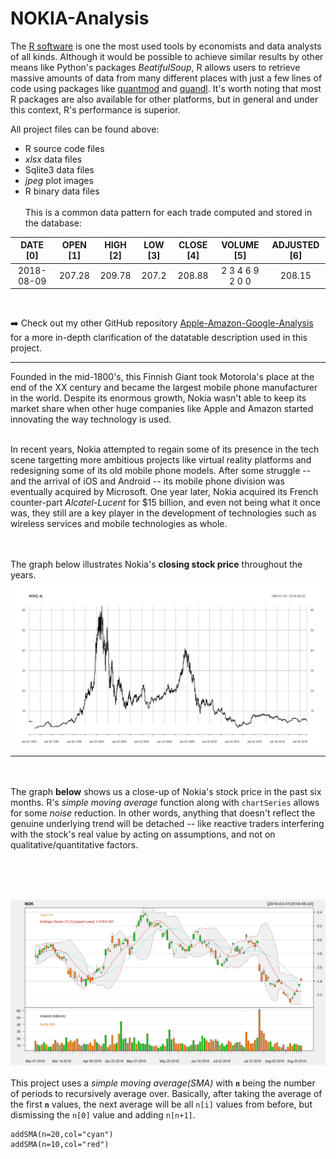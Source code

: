 # NOKIA-Analysis

The [R software](https://www.r-project.org/) is one the most used tools by economists and data analysts of all kinds. Although it would be possible to achieve similar results by other means like Python's packages <em>BeatifulSoup</em>, R allows users to retrieve massive amounts of data from many different places with just a few lines of code using packages like [quantmod](https://cran.r-project.org/web/packages/quantmod/index.html) and [quandl](https://docs.quandl.com/). It's worth noting that most R packages are also available for other platforms, but in general and under this context, R's performance is superior. <br>

All project files can be found above:
- R source code files
- <em>xlsx</em> data files
- Sqlite3 data files
- <em>jpeg</em> plot images
- R binary data files
<br><br>
This is a common data pattern for each trade computed and stored in the database:

|    DATE [0]    |    OPEN [1]    |    HIGH [2]    |     LOW [3]     |     CLOSE [4]    |     VOLUME [5]    |     ADJUSTED [6]     | 
|:--------------:|:--------------:|:--------------:|:---------------:|:----------------:|:-----------------:|:--------------------:|
|   2018-08-09   |     207.28     |     209.78     |      207.2      |      208.88      |  2 3 4 6 9 2 0 0  |        208.15        |

<br>


:arrow_right: Check out my other GitHub repository [Apple-Amazon-Google-Analysis](https://github.com/Rickyc14/Apple-Amazon-Google-Analysis.git) for a more in-depth clarification of the datatable description used in this project.

---




Founded in the mid-1800's, this Finnish Giant took Motorola's place at the end of the XX century and became the largest mobile phone
manufacturer in the world. Despite its enormous growth, Nokia wasn't able to keep its market share when other huge companies like Apple and Amazon started innovating the way technology is used.<br><br>

In recent years, Nokia attempted to regain some of its presence in the tech scene targetting more ambitious projects like virtual reality platforms and redesigning some of its old mobile phone models. After some struggle -- and the arrival of iOS and Android  -- its mobile phone division was eventually acquired by Microsoft. One year later, Nokia acquired its French counter-part <em>Alcatel-Lucent</em> for $15 billion, and even not being what it once was, they still are a key player in the development of technologies such as wireless services and mobile technologies as whole. 

<br><br>
The graph below illustrates Nokia's <strong>closing stock price</strong> throughout the years. 
![alt text](data-plot/Rplot02.jpg "NOKIA1")


---


<br><br>
The graph <strong>below</strong> shows us a close-up of Nokia's stock price in the past six months. R's <em>simple moving average</em> function along with `chartSeries` allows for some <em>noise</em> reduction. In other words, anything that doesn't reflect the genuine underlying trend will be detached -- like reactive traders interfering with the stock's real value by acting on assumptions, and not on qualitative/quantitative factors.<br>

<br>

<br><br>
![alt text](data-plot/Rplot.jpg "NOKIA2")
<br><br>
This project uses a <em>simple moving average(SMA)</em> with <strong>`n`</strong> being the number of periods to recursively average over. Basically, after taking the average of the first <strong>`n`</strong> values, the next average will be all `n[i]` values from before, but dismissing the `n[0]` value and adding `n[n+1]`. 
<br>

```
addSMA(n=20,col="cyan") 
addSMA(n=10,col="red")  
```

